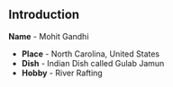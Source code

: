 ## Introduction

**Name** - Mohit Gandhi

* **Place** - North Carolina, United States
* **Dish** - Indian Dish called Gulab Jamun
* **Hobby** - River Rafting
